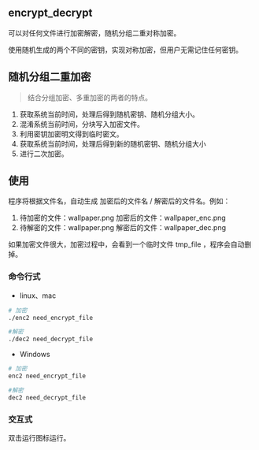 ## encrypt_decrypt

可以对任何文件进行加密解密，随机分组二重对称加密。

使用随机生成的两个不同的密钥，实现对称加密，但用户无需记住任何密钥。



## 随机分组二重加密

> 结合分组加密、多重加密的两者的特点。

1. 获取系统当前时间，处理后得到随机密钥、随机分组大小。
2. 混淆系统当前时间，分块写入加密文件。
3. 利用密钥加密明文得到临时密文。
4. 获取系统当前时间，处理后得到新的随机密钥、随机分组大小
5. 进行二次加密。



## 使用

程序将根据文件名，自动生成 加密后的文件名 / 解密后的文件名。例如：

1. 待加密的文件：wallpaper.png		加密后的文件：wallpaper_enc.png
2. 待解密的文件：wallpaper.png		解密后的文件：wallpaper_dec.png

如果加密文件很大，加密过程中，会看到一个临时文件 tmp_file ，程序会自动删掉。

### 命令行式

+ linux、mac

```sh
# 加密
./enc2 need_encrypt_file

#解密
./dec2 need_decrypt_file
```

+ Windows

```sh
# 加密
enc2 need_encrypt_file

#解密
dec2 need_decrypt_file
```

### 交互式

双击运行图标运行。




